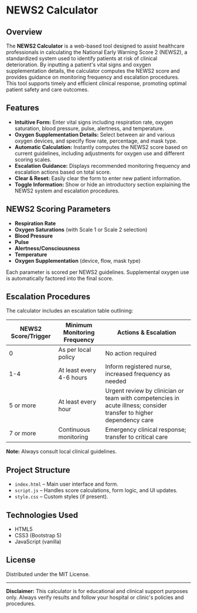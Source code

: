 # NEWS2 Calculator

## Overview

The **NEWS2 Calculator** is a web-based tool designed to assist healthcare professionals in calculating the National Early Warning Score 2 (NEWS2), a standardized system used to identify patients at risk of clinical deterioration. By inputting a patient's vital signs and oxygen supplementation details, the calculator computes the NEWS2 score and provides guidance on monitoring frequency and escalation procedures. This tool supports timely and efficient clinical response, promoting optimal patient safety and care outcomes.

## Features

- **Intuitive Form:** Enter vital signs including respiration rate, oxygen saturation, blood pressure, pulse, alertness, and temperature.
- **Oxygen Supplementation Details:** Select between air and various oxygen devices, and specify flow rate, percentage, and mask type.
- **Automatic Calculation:** Instantly computes the NEWS2 score based on current guidelines, including adjustments for oxygen use and different scoring scales.
- **Escalation Guidance:** Displays recommended monitoring frequency and escalation actions based on total score.
- **Clear & Reset:** Easily clear the form to enter new patient information.
- **Toggle Information:** Show or hide an introductory section explaining the NEWS2 system and escalation procedures.

## NEWS2 Scoring Parameters

- **Respiration Rate**
- **Oxygen Saturations** (with Scale 1 or Scale 2 selection)
- **Blood Pressure**
- **Pulse**
- **Alertness/Consciousness**
- **Temperature**
- **Oxygen Supplementation** (device, flow, mask type)

Each parameter is scored per NEWS2 guidelines. Supplemental oxygen use is automatically factored into the final score.

## Escalation Procedures

The calculator includes an escalation table outlining:

| NEWS2 Score/Trigger | Minimum Monitoring Frequency | Actions & Escalation |
|---------------------|-----------------------------|----------------------|
| 0                   | As per local policy         | No action required   |
| 1-4                 | At least every 4-6 hours    | Inform registered nurse, increased frequency as needed |
| 5 or more           | At least every hour         | Urgent review by clinician or team with competencies in acute illness; consider transfer to higher dependency care |
| 7 or more           | Continuous monitoring       | Emergency clinical response; transfer to critical care |

**Note:** Always consult local clinical guidelines.

## Project Structure

- `index.html` – Main user interface and form.
- `script.js` – Handles score calculations, form logic, and UI updates.
- `style.css` – Custom styles (if present).

## Technologies Used

- HTML5
- CSS3 (Bootstrap 5)
- JavaScript (vanilla)


## License

Distributed under the MIT License.

---

**Disclaimer:** This calculator is for educational and clinical support purposes only. Always verify results and follow your hospital or clinic's policies and procedures.
